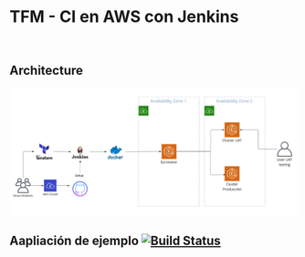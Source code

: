 # TFM - CI en AWS con Jenkins
<br />

## Architecture

<img width="1042" alt="architecture-screenshot" src="images/TFM - Arquitectura AWS.jpg">

<br />


## Aapliación de ejemplo [![Build Status](https://travis-ci.org/spring-projects/spring-petclinic.png?branch=master)](https://travis-ci.org/spring-projects/spring-petclinic/)
